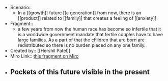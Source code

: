 - Scenario:: 
    - In a [[growth]] future [[a generation]] from now, there is an [[product]] related to [[family]] that creates a feeling of [[anxiety]].
- Fragment:: 
    - a few years from now the human race has become so infertile that it is a worldwide government mandate that fertile couples have to have large families. As a part of that the children that are born are redistributed so there is no burden placed on any one family.
- Created by:: [[Hershil Patel]]
- Miro Link:: [this fragment on Miro](https://miro.com/app/board/o9J_kpEmVVk=/?moveToWidget=3074457348849649611&cot=11)
- **Pockets of this future visible in the present**
    - 

